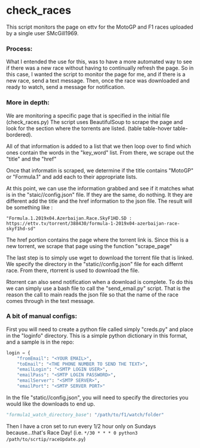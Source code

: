 # check_races

This script monitors the page on ettv for the MotoGP and F1 races uploaded by a single user SMcGill1969.

### Process:
What I entended the use for this, was to have a more automated way to see if there was a new race
without having to continually refresh the page.  So in this case, I wanted the script to monitor
the page for me, and if there is a new race, send a text message.  Then, once the race was downloaded
and ready to watch, send a message for notification.

### More in depth:

We are monitoring a specific page that is specified in the initial file (check\_races.py)
The script uses BeautifulSoup to scrape the page and look for the section where the torrents are listed.
(table table-hover table-bordered).

All of that information is added to a list that we then loop over to find which ones contain the words in the "key\_word" list.
From there, we scrape out the "title" and the "href"

Once that informatin is scraped, we determine if the title contains "MotoGP" or "Formula.1" and add each to their appropriate lists.

At this point, we can use the information grabbed and see if it matches what is in the "staic//config.json" file.
If they are the same, do nothing.  It they are different add the title and the href information to the json file.
The result will be something like :

```
"Formula.1.2019x04.Azerbaijan.Race.SkyF1HD.SD : https://ettv.tv/torrent/388430/formula-1-2019x04-azerbaijan-race-skyf1hd-sd"
```

The href portion contains the page where the torrent link is.  Since this is a new torrent, we scrape that page using the function "scrape\_page"

The last step is to simply use wget to download the torrent file that is linked.  We specify the directory in the "static//config.json" file for each differnt race.
From there, rtorrent is used to download the file.

Rtorrent can also send notification when a download is complete.  To do this we can simply use a bash file to call the "send\_email.py" script.  That is the reason the call to main
reads the json file so that the name of the race comes through in the text message.

### A bit of manual configs:
First you will need to create a python file called simply "creds.py" and place in the "loginfo" directory.
This is a simple python dictionary in this format, and a sample is in the repo:

```python
login = {
	"fromEmail": "<YOUR EMAIL>",
	"toEmail": "<THE PHONE NUMBER TO SEND THE TEXT>",
	"emailLogin": "<SMTP LOGIN USER>",
	"emailPass": "<SMTP LOGIN PASSWORD>",
	"emailServer": "<SMTP SERVER>",
	"emailPort": "<SMTP SERVER PORT>"													        }
```

In the file "static//config.json", you will need to specify the directories you would like the downloads to end up.

```python
"formula1_watch_directory_base": "/path/to/f1/watch/folder"
```

Then I have a cron set to run every 1/2 hour only on Sundays because...that's Race Day!
(i.e. ``*/30 * * * 0 python3 /path/to/scrtip/raceUpdate.py``)

